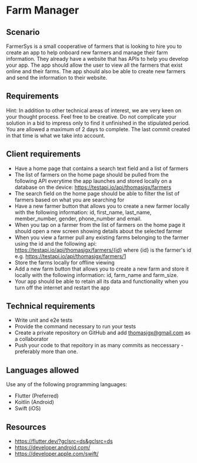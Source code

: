 # Farm Manager
## Scenario
FarmerSys is a small cooperative of farmers that is looking to hire you to create an app to help onboard new farmers and manage their farm information. They already have a website that has APIs to help you develop your app. The app should allow the user to view all the farmers that exist online and their farms. The app should also be able to create new farmers and send the information to their website.

## Requirements
Hint: In addition to other technical areas of interest, we are very keen on your thought process. Feel free to be creative. Do not complicate your solution in a bid to impress only to find it unfinished in the stipulated period. You are allowed a maximum of 2 days to complete. The last commit created in that time is what we take into account.

## Client requirements
- Have a home page that contains a search text field and a list of farmers
- The list of farmers on the home page should be pulled from the following API everytime the app launches and stored locally on a database on the device: https://testapi.io/api/thomasjgx/farmers
- The search field on the home page should be able to filter the list of farmers based on what you are searching for
- Have a new farmer button that allows you to create a new farmer locally with the following information: id, first_name, last_name, member_number, gender, phone_number and email.
- When you tap on a farmer from the list of farmers on the home page it should open a new screen showing details about the selected farmer
- When you view a farmer pull any existing farms belonging to the farmer using the id and the following api: https://testapi.io/api/thomasjgx/farmers/{id} where {id} is the farmer's id e.g. https://testapi.io/api/thomasjgx/farmers/1
- Store the farms locally for offline viewing
- Add a new farm button that allows you to create a new farm and store it locally with the following information: id, farm_name and farm_size.
- Your app should be able to retain all its data and functionality when you turn off the internet and restart the app

## Technical requirements
- Write unit and e2e tests
- Provide the command necessary to run your tests
- Create a private repository on GitHub and add [thomasjgx@gmail.com](mailto:thomasjgx@gmail.com) as a collaborator
- Push your code to that repoitory in as many commits as neccessary - preferably more than one.

## Languages allowed
Use any of the following programming languages:

- Flutter (Preferred)
- Koitlin (Android)
- Swift (iOS)

## Resources
- https://flutter.dev/?gclsrc=ds&gclsrc=ds
- https://developer.android.com/
- https://developer.apple.com/swift/

